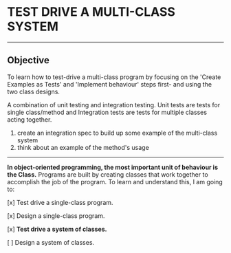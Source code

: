 # TEST DRIVE A MULTI-CLASS SYSTEM

----

## Objective

To learn how to test-drive a multi-class program by focusing on the 'Create Examples as Tests' and 'Implement behaviour' steps first- and using the two class designs.

A combination of unit testing and integration testing. Unit tests are tests for single class/method and Integration tests are tests for multiple classes acting together.

1. create an integration spec to build up some example of the multi-class system
2. think about an example of the method's usage
----

**In object-oriented programming, the most important unit of behaviour is the Class.** Programs are built by creating classes that work together to accomplish the job of the program.
To learn and understand this, I am going to:

[x] Test drive a single-class program.

[x] Design a single-class program.

[x] **Test drive a system of classes.**

[ ] Design a system of classes.
